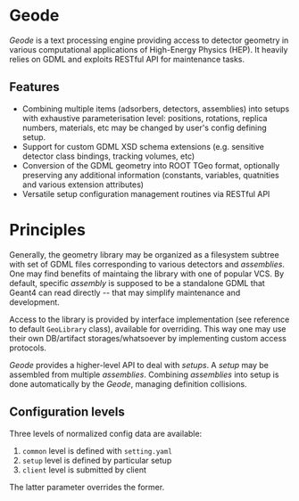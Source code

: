 # Geode

_Geode_ is a text processing engine providing access to detector geometry in
various computational applications of High-Energy Physics (HEP). It heavily
relies on GDML and exploits RESTful API for maintenance tasks.

## Features

* Combining multiple items (adsorbers, detectors, assemblies) into setups with
exhaustive parameterisation level: positions, rotations, replica numbers,
materials, etc may be changed by user's config defining setup.
* Support for custom GDML XSD schema extensions (e.g. sensitive detector class
bindings, tracking volumes, etc)
* Conversion of the GDML geometry into ROOT TGeo format, optionally preserving
any additional information (constants, variables, quatnities and various
extension attributes)
* Versatile setup configuration management routines via RESTful API

# Principles

Generally, the geometry library may be organized as a filesystem subtree with
set of GDML files corresponding to various detectors and _assemblies_. One may
find benefits of maintaing the library with one of popular VCS. By default,
specific _assembly_ is supposed to be a standalone GDML that Geant4 can read
directly -- that may simplify maintenance and development.

Access to the library is provided by interface implementation (see reference to
default `GeoLibrary` class), available for overriding. This way one may use
their own DB/artifact storages/whatsoever by implementing custom access
protocols.

_Geode_ provides a higher-level API to deal with _setups_. A _setup_ may be
assembled from multiple _assemblies_. Combining _assemblies_ into setup is done
automatically by the _Geode_, managing definition collisions.

## Configuration levels

Three levels of normalized config data are available:

1. `common` level is defined with `setting.yaml`
2. `setup` level is defined by particular setup
3. `client` level is submitted by client

The latter parameter overrides the former.

